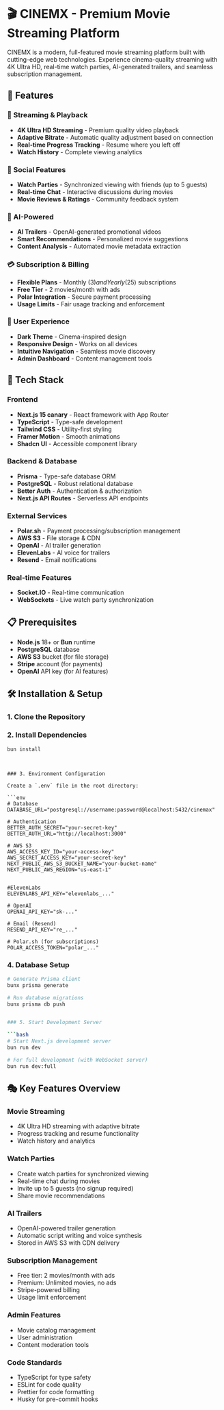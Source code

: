 # 🎬 CINEMX - Premium Movie Streaming Platform

CINEMX is a modern, full-featured movie streaming platform built with cutting-edge web technologies. Experience cinema-quality streaming with 4K Ultra HD, real-time watch parties, AI-generated trailers, and seamless subscription management.

## 🌟 Features

### 🎥 Streaming & Playback

- **4K Ultra HD Streaming** - Premium quality video playback
- **Adaptive Bitrate** - Automatic quality adjustment based on connection
- **Real-time Progress Tracking** - Resume where you left off
- **Watch History** - Complete viewing analytics

### 👥 Social Features

- **Watch Parties** - Synchronized viewing with friends (up to 5 guests)
- **Real-time Chat** - Interactive discussions during movies
- **Movie Reviews & Ratings** - Community feedback system

### 🤖 AI-Powered

- **AI Trailers** - OpenAI-generated promotional videos
- **Smart Recommendations** - Personalized movie suggestions
- **Content Analysis** - Automated movie metadata extraction

### 💳 Subscription & Billing

- **Flexible Plans** - Monthly ($3) and Yearly ($25) subscriptions
- **Free Tier** - 2 movies/month with ads
- **Polar Integration** - Secure payment processing
- **Usage Limits** - Fair usage tracking and enforcement

### 🎨 User Experience

- **Dark Theme** - Cinema-inspired design
- **Responsive Design** - Works on all devices
- **Intuitive Navigation** - Seamless movie discovery
- **Admin Dashboard** - Content management tools

## 🚀 Tech Stack

### Frontend

- **Next.js 15 canary** - React framework with App Router
- **TypeScript** - Type-safe development
- **Tailwind CSS** - Utility-first styling
- **Framer Motion** - Smooth animations
- **Shadcn UI** - Accessible component library

### Backend & Database

- **Prisma** - Type-safe database ORM
- **PostgreSQL** - Robust relational database
- **Better Auth** - Authentication & authorization
- **Next.js API Routes** - Serverless API endpoints

### External Services

- **Polar.sh** - Payment processing/subscription management
- **AWS S3** - File storage & CDN
- **OpenAI** - AI trailer generation
- **ElevenLabs** - AI voice for trailers
- **Resend** - Email notifications

### Real-time Features

- **Socket.IO** - Real-time communication
- **WebSockets** - Live watch party synchronization

## 📋 Prerequisites

- **Node.js** 18+ or **Bun** runtime
- **PostgreSQL** database
- **AWS S3** bucket (for file storage)
- **Stripe** account (for payments)
- **OpenAI** API key (for AI features)

## 🛠️ Installation & Setup

### 1. Clone the Repository

### 2. Install Dependencies

```bash
bun install
```

````bun husky init


### 3. Environment Configuration

Create a `.env` file in the root directory:

```env
# Database
DATABASE_URL="postgresql://username:password@localhost:5432/cinemax"

# Authentication
BETTER_AUTH_SECRET="your-secret-key"
BETTER_AUTH_URL="http://localhost:3000"

# AWS S3
AWS_ACCESS_KEY_ID="your-access-key"
AWS_SECRET_ACCESS_KEY="your-secret-key"
NEXT_PUBLIC_AWS_S3_BUCKET_NAME="your-bucket-name"
NEXT_PUBLIC_AWS_REGION="us-east-1"


#ElevenLabs
ELEVENLABS_API_KEY="elevenlabs_..."

# OpenAI
OPENAI_API_KEY="sk-..."

# Email (Resend)
RESEND_API_KEY="re_..."

# Polar.sh (for subscriptions)
POLAR_ACCESS_TOKEN="polar_..."
````

### 4. Database Setup

````bash
# Generate Prisma client
bunx prisma generate

# Run database migrations
bunx prisma db push


### 5. Start Development Server

```bash
# Start Next.js development server
bun run dev

# For full development (with WebSocket server)
bun run dev:full
````

## 🎭 Key Features Overview

### Movie Streaming

- 4K Ultra HD streaming with adaptive bitrate
- Progress tracking and resume functionality
- Watch history and analytics

### Watch Parties

- Create watch parties for synchronized viewing
- Real-time chat during movies
- Invite up to 5 guests (no signup required)
- Share movie recommendations

### AI Trailers

- OpenAI-powered trailer generation
- Automatic script writing and voice synthesis
- Stored in AWS S3 with CDN delivery

### Subscription Management

- Free tier: 2 movies/month with ads
- Premium: Unlimited movies, no ads
- Stripe-powered billing
- Usage limit enforcement

### Admin Features

- Movie catalog management
- User administration
- Content moderation tools

### Code Standards

- TypeScript for type safety
- ESLint for code quality
- Prettier for code formatting
- Husky for pre-commit hooks
